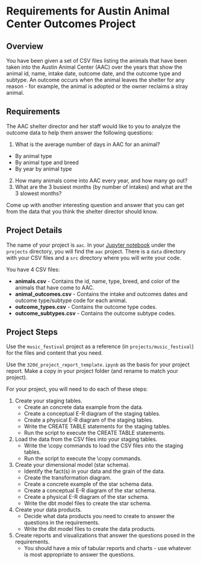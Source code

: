 # Requirements for Austin Animal Center Outcomes Project

## Overview
You have been given a set of CSV files listing the animals that have been taken into the Austin
Animal Center (AAC) over the years that show the animal id, name, intake date, outcome date, and the
outcome type and subtype. An outcome occurs when the animal leaves the shelter for any reason -
for example, the animal is adopted or the owner reclaims a stray animal.

## Requirements
The AAC shelter director and her staff would like to you to analyze the outcome data to help them
answer the following questions:

1) What is the average number of days in AAC for an animal? 
* By animal type 
* By animal type and breed
* By year by animal type
2) How many animals come into AAC every year, and how many go out?
3) What are the 3 busiest months (by number of intakes) and what are the 3 slowest months?

Come up with another interesting question and answer that you can get from the data that you think 
the shelter director should know.

## Project Details
The name of your project is `aac`. In your [Jupyter notebook](https://notebook.dei320.net) under the
`projects` directory, you will find the `aac` project. There is a `data` directory with your CSV 
files and a `src` directory where you will write your code.

You have 4 CSV files:
* **animals.csv** - Contains the id, name, type, breed, and color of the animals that have come to AAC.
* **animal_outcomes.csv** - Contains the intake and outcomes dates and outcome type/subtype code for each animal.
* **outcome_types.csv** - Contains the outcome type codes.
* **outcome_subtypes.csv** - Contains the outcome subtype codes.

## Project Steps
Use the `music_festival` project as a reference (in `projects/music_festival`) for the files and content that you need.

Use the `320d_project_report_template.ipynb` as the basis for your project report. Make a copy in your project folder (and rename to match your project).

For your project, you will need to do each of these steps:
1) Create your staging tables.
   * Create an concrete data example from the data.
   * Create a conceptual E-R diagram of the staging tables.
   * Create a physical E-R diagram of the staging tables.
   * Write the CREATE TABLE statements for the staging tables.
   * Run the script to execute the CREATE TABLE statements.
2) Load the data from the CSV files into your staging tables.
   * Write the \copy commands to load the CSV files into the staging tables.
   * Run the script to execute the \copy commands.
3) Create your dimensional model (star schema).
   * Identify the fact(s) in your data and the grain of the data.
   * Create the transformation diagram.
   * Create a concrete example of the star schema data.
   * Create a conceptual E-R diagram of the star schema.
   * Create a physical E-R diagram of the star schema.
   * Write the dbt model files to create the star schema.
4) Create your data products.
   * Decide what data products you need to create to answer the questions in the requirements.
   * Write the dbt model files to create the data products.
5) Create reports and visualizations that answer the questions posed in the requirements.
   * You should have a mix of tabular reports and charts - use whatever is most appropriate to answer the questions.
